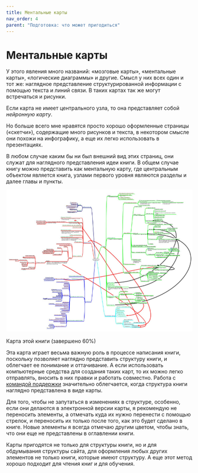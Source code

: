 ```yaml
---
title: Ментальные карты
nav_order: 4
parent: "Подготовка: что может пригодиться"
---
```



# Ментальные карты

У этого явления много названий: «мозговые карты», «ментальные карты»,
«логические диаграммы» и другие.  Смысл у них всех один и тот же:
наглядное представление структурированной информации с помощью текста
и линий связи.  В таких картах так же могут встречаться и рисунки.

Если карта не имеет центрального узла, то она представляет собой
*нейронную карту*.

Но больше всего мне нравятся просто хорошо оформленные страницы
(«скетчи»), содержащие много рисунков и текста, в некотором смысле они
похожи на инфографику, а еще их легко использовать в презентациях.

В любом случае каким бы ни был внешний вид этих страниц, они служат
для наглядного представления идеи книги.  В общем случае книгу можно
представить как ментальную карту, где центральным объектом является
книга, узлами первого уровня являются разделы и далее главы и пункты.

<img src="book-mindmap.jpg" alt="Карта этой книги">

Карта этой книги (завершено 60%)

Эта карта играет весьма важную роль в процессе написания книги,
поскольку позволяет наглядно представить структуру книги, и облегчает
ее понимание и оттачивание.  А если использовать компьютерные средства
для создания таких карт, то их можно легко отправлять, вносить в них
правки и работать совместно.  Работа с [командой поддержки](FIXME:)
значительно облегчается, когда структура книги наглядно представлена в
виде карты.

Для того, чтобы не запутаться в изменениях в структуре, особенно, если
они делаются в электронной версии карты, я рекомендую не переносить
элементы, а отмечать куда их нужно перенести с помощью стрелок, и
переносить их только после того, как это будет сделано в книге.  Новые
элементы я всегда отмечаю другим цветом, чтобы знать, что они еще не
представлены в оглавлении книги.

Карты пригодятся не только для структуры книги, но и для обдумывания
структуры сайта, для оформления любых других элементов не только
книги, которые имеют структуру.  А еще этот метод хорошо подходит для
чтения книг и для обучения.
